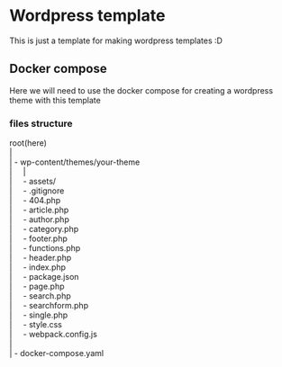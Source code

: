 # Wordpress template

This is just a template for making wordpress templates :D

## Docker compose

Here we will need to use the docker compose for creating a wordpress theme
with this template


### files structure


root(here)  
|  
| - wp-content/themes/your-theme  
|   &nbsp;&nbsp;&nbsp;  |  
|   &nbsp;&nbsp;&nbsp;   - assets/  
|   &nbsp;&nbsp;&nbsp;   - .gitignore  
|   &nbsp;&nbsp;&nbsp;  - 404.php  
|   &nbsp;&nbsp;&nbsp;   - article.php  
|   &nbsp;&nbsp;&nbsp;   - author.php  
|   &nbsp;&nbsp;&nbsp;   - category.php  
|   &nbsp;&nbsp;&nbsp;   - footer.php  
|   &nbsp;&nbsp;&nbsp;   - functions.php  
|   &nbsp;&nbsp;&nbsp;   - header.php  
|   &nbsp;&nbsp;&nbsp;   - index.php  
|   &nbsp;&nbsp;&nbsp;    - package.json  
|   &nbsp;&nbsp;&nbsp;   - page.php  
|   &nbsp;&nbsp;&nbsp;   - search.php  
|   &nbsp;&nbsp;&nbsp;   - searchform.php  
|   &nbsp;&nbsp;&nbsp;   - single.php  
|   &nbsp;&nbsp;&nbsp;   - style.css  
|   &nbsp;&nbsp;&nbsp;   - webpack.config.js  
|  
| - docker-compose.yaml  
